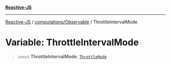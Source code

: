 [**Reactive-JS**](../../../README.md)

***

[Reactive-JS](../../../README.md) / [computations/Observable](../README.md) / ThrottleIntervalMode

# Variable: ThrottleIntervalMode

> `const` **ThrottleIntervalMode**: [`ThrottleMode`](../type-aliases/ThrottleMode.md)
